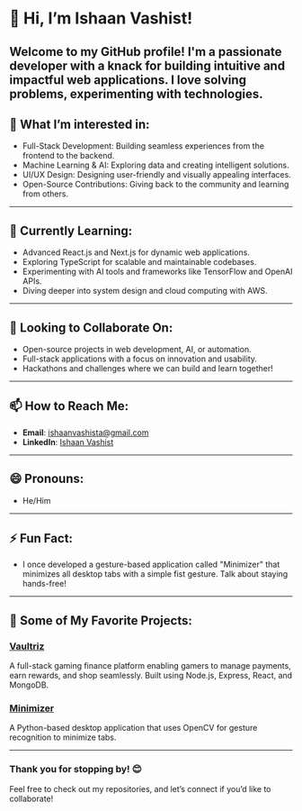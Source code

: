 # 👋 Hi, I’m Ishaan Vashist! 

Welcome to my GitHub profile! I'm a passionate developer with a knack for building intuitive and impactful web applications. I love solving problems, experimenting with technologies.
---

## 👀 What I’m interested in:
- Full-Stack Development: Building seamless experiences from the frontend to the backend.
- Machine Learning & AI: Exploring data and creating intelligent solutions.
- UI/UX Design: Designing user-friendly and visually appealing interfaces.
- Open-Source Contributions: Giving back to the community and learning from others.

---

## 🌱 Currently Learning:
- Advanced React.js and Next.js for dynamic web applications.
- Exploring TypeScript for scalable and maintainable codebases.
- Experimenting with AI tools and frameworks like TensorFlow and OpenAI APIs.
- Diving deeper into system design and cloud computing with AWS.

---

## 💞️ Looking to Collaborate On:
- Open-source projects in web development, AI, or automation.
- Full-stack applications with a focus on innovation and usability.
- Hackathons and challenges where we can build and learn together!

---

## 📫 How to Reach Me:
- **Email**: ishaanvashista@gmail.com
- **LinkedIn**: [Ishaan Vashist](https://www.linkedin.com/in/ishaan-vashist-94b2b0167/)

---

## 😄 Pronouns:
- He/Him

---

## ⚡ Fun Fact:
- I once developed a gesture-based application called "Minimizer" that minimizes all desktop tabs with a simple fist gesture. Talk about staying hands-free!

---

## 🌟 Some of My Favorite Projects:
### [Vaultriz](hhttps://vaultriz-frontend.vercel.app/)
A full-stack gaming finance platform enabling gamers to manage payments, earn rewards, and shop seamlessly. Built using Node.js, Express, React, and MongoDB.

### [Minimizer](https://github.com/ishaan-vashist/minimizer)
A Python-based desktop application that uses OpenCV for gesture recognition to minimize tabs.

---

### Thank you for stopping by! 😊
Feel free to check out my repositories, and let’s connect if you’d like to collaborate!
